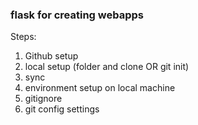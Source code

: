 ### flask for creating webapps

Steps:
1. Github setup
2. local setup (folder and clone OR git init)
3. sync
4. environment setup on local machine
5. gitignore
6. git config settings

